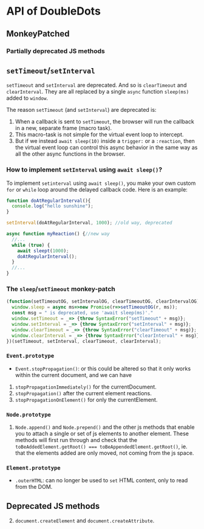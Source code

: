 # API of DoubleDots

## MonkeyPatched

### Partially deprecated JS methods

## `setTimeout`/`setInterval`

`setTimeout` and `setInterval` are deprecated. And so is `clearTimeout` and `clearInterval`. They are all replaced by a single `async` function `sleep(ms)` added to `window`.

The reason `setTimeout` (and `setInterval`) are deprecated is: 
1. When a callback is sent to `setTimeout`, the browser will run the callback in a new, separate frame (macro task).
2. This macro-task is not simple for the virtual event loop to intercept.
3. But if we instead `await sleep(10)` inside a `trigger:` or a `:reaction`, then the virtual event loop can control this async behavior in the same way as all the other async functions in the browser.

### How to implement `setInterval` using `await sleep()`?

To implement `setinterval` using `await sleep()`, you make your own custom `for` or `while` loop around the delayed callback code. Here is an example:

```js
function doAtRegularInterval(){
  console.log("hello sunshine");
}

setInterval(doAtRegularInterval, 1000); //old way, deprecated

async function myReaction() {//new way
  //...
  while (true) {
    await sleept(1000);
    doAtRegularInterval();
  }
  //...
}
```

### The `sleep`/`setTimeout` monkey-patch

```js
(function(setTimeoutOG, setIntervalOG, clearTimeoutOG, clearIntervalOG){
  window.sleep = async ms=>new Promise(r=>setTimeoutOG(r, ms));
  const msg = " is deprecated, use 'await sleep(ms)'."
  window.setTimeout = _=> {throw SyntaxError("setTimeout" + msg)};
  window.setInterval = _=> {throw SyntaxError("setInterval" + msg)};
  window.clearTimeout = _=> {throw SyntaxError("clearTimeout" + msg)};
  window.clearInterval = _=> {throw SyntaxError("clearInterval" + msg)};
})(setTimeout, setInterval, clearTimeout, clearInterval);
```



### `Event.prototype`

* `Event.stopPropagation()`: or this could be altered so that it only works within the current document, and we can have 
1. `stopPropagationImmediately()` for the currentDocument.
2. `stopPropagation()` after the current element reactions.
3. `stopPropagationOnElement()` for only the currentElement.


### `Node.prototype`

1. `Node.append()` and `Node.prepend()` and the other js methods that enable you to attach a single or set of js elements to another element. These methods will first run through and check that the `toBeAddedElement.getRoot() === toBeAppendedElement.getRoot()`, ie. that the elements added are only moved, not coming from the js space.

### `Element.prototype`

* `.outerHTML`: can no longer be used to `set` HTML content, only to read from the DOM.


## Deprecated JS methods

2. `document.createElement` and `document.createAttribute`.